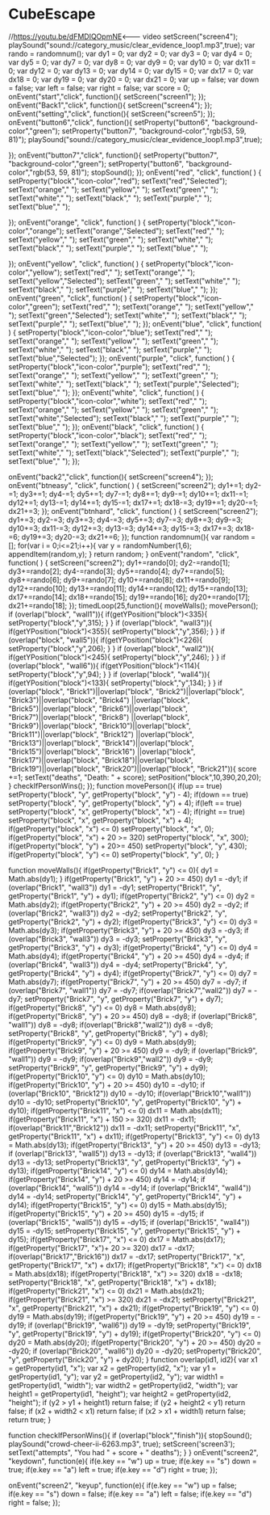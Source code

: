 # CubeEscape
//https://youtu.be/dFMDIQOpmNE<--- video
setScreen("screen4");
playSound("sound://category_music/clear_evidence_loop1.mp3",true);
var rando = randomnum();
var dy1 = 0;
var dy2 = 0;
var dy3 = 0;
var dy4 = 0;
var dy5 = 0;
var dy7 = 0;
var dy8 = 0;
var dy9 = 0;
var dy10 = 0;
var dx11 = 0;
var dy12 = 0;
var dy13 = 0;
var dy14 = 0;
var dy15 = 0;
var dx17 = 0;
var dx18 = 0;
var dy19 = 0;
var dy20 = 0;
var dx21 = 0;
var up = false;
var down = false;
var left = false;
var right = false;
var score = 0;
onEvent("start","click", function(){
  setScreen("screen1");
});
onEvent("Back1","click", function(){
  setScreen("screen4");
});
onEvent("setting","click", function(){
  setScreen("screen5");
});
onEvent("button6","click", function(){
  setProperty("button6", "background-color","green");
  setProperty("button7", "background-color","rgb(53, 59, 81)");
  playSound("sound://category_music/clear_evidence_loop1.mp3",true);

});
onEvent("button7","click", function(){
  setProperty("button7", "background-color","green");
  setProperty("button6", "background-color","rgb(53, 59, 81)");
  stopSound();
});
onEvent("red", "click", function( ) {
  setProperty("block","icon-color","red");
  setText("red","Selected");
  setText("orange"," ");
  setText("yellow"," ");
  setText("green"," ");
  setText("white"," ");
  setText("black"," ");
  setText("purple"," ");
  setText("blue"," ");
  
});
onEvent("orange", "click", function( ) {
  setProperty("block","icon-color","orange");
  setText("orange","Selected");
  setText("red"," ");
  setText("yellow"," ");
  setText("green"," ");
  setText("white"," ");
  setText("black"," ");
  setText("purple"," ");
  setText("blue"," ");

});
onEvent("yellow", "click", function( ) {
  setProperty("block","icon-color","yellow");
  setText("red"," ");
  setText("orange"," ");
  setText("yellow","Selected");
  setText("green"," ");
  setText("white"," ");
  setText("black"," ");
  setText("purple"," ");
  setText("blue"," ");
});
onEvent("green", "click", function( ) {
  setProperty("block","icon-color","green");
  setText("red"," ");
  setText("orange"," ");
  setText("yellow"," ");
  setText("green","Selected");
  setText("white"," ");
  setText("black"," ");
  setText("purple"," ");
  setText("blue"," ");
});
onEvent("blue", "click", function( ) {
  setProperty("block","icon-color","blue");
  setText("red"," ");
  setText("orange"," ");
  setText("yellow"," ");
  setText("green"," ");
  setText("white"," ");
  setText("black"," ");
  setText("purple"," ");
  setText("blue","Selected");
});
onEvent("purple", "click", function( ) {
  setProperty("block","icon-color","purple");
  setText("red"," ");
  setText("orange"," ");
  setText("yellow"," ");
  setText("green"," ");
  setText("white"," ");
  setText("black"," ");
  setText("purple","Selected");
  setText("blue"," ");
});
onEvent("white", "click", function( ) {
  setProperty("block","icon-color","white");
  setText("red"," ");
  setText("orange"," ");
  setText("yellow"," ");
  setText("green"," ");
  setText("white","Selected");
  setText("black"," ");
  setText("purple"," ");
  setText("blue"," ");
});
onEvent("black", "click", function( ) {
  setProperty("block","icon-color","black");
  setText("red"," ");
  setText("orange"," ");
  setText("yellow"," ");
  setText("green"," ");
  setText("white"," ");
  setText("black","Selected");
  setText("purple"," ");
  setText("blue"," ");
});


onEvent("back2","click", function(){
  setScreen("screen4");
});
onEvent("btneasy", "click", function( ) {
  setScreen("screen2");
  dy1+=1;
  dy2-=1;
  dy3+=1;
  dy4-=1;
  dy5+=1;
  dy7-=1;
  dy8+=1;
  dy9-=1;
  dy10+=1;
  dx11-=1;
  dy12+=1;
  dy13-=1;
  dy14+=1;
  dy15-=1;
  dx17+=1;
  dx18-=3;
  dy19+=1;
  dy20-=1;
  dx21+=3;
});
onEvent("btnhard", "click", function( ) {
  setScreen("screen2");
  dy1+=3;
  dy2-=3;
  dy3+=3;
  dy4-=3;
  dy5+=3;
  dy7-=3;
  dy8+=3;
  dy9-=3;
  dy10+=3;
  dx11-=3;
  dy12+=3;
  dy13-=3;
  dy14+=3;
  dy15-=3;
  dx17+=3;
  dx18-=6;
  dy19+=3;
  dy20-=3;
  dx21+=6;
});
function randomnum(){
var random = [];
  for(var i = 0;i<=21;i++){
    var y = randomNumber(1,6);
    appendItem(random,y);
}
  return random;
}
onEvent("random", "click", function( ) {
  setScreen("screen2");
  dy1+=rando[0];
  dy2-=rando[1];
  dy3+=rando[2];
  dy4-=rando[3];
  dy5+=rando[4];
  dy7+=rando[5];
  dy8+=rando[6];
  dy9+=rando[7];
  dy10+=rando[8];
  dx11+=rando[9];
  dy12+=rando[10];
  dy13+=rando[11];
  dy14+=rando[12];
  dy15+=rando[13];
  dx17+=rando[14];
  dx18+=rando[15];
  dy19+=rando[16];
  dy20+=rando[17];
  dx21+=rando[18];
});
timedLoop(25,function(){
moveWalls();
movePerson();
if (overlap("block", "wall1")){
  if(getYPosition("block")<335){
    setProperty("block","y",315);
  }
}
if (overlap("block", "wall3")){
  if(getYPosition("block")<355){
    setProperty("block","y",356);
  }
}
if (overlap("block", "wall5")){
  if(getYPosition("block")<226){
    setProperty("block","y",206);
  }
}
if (overlap("block", "wall2")){
  if(getYPosition("block")<245){
    setProperty("block","y",246);
  }
}
if (overlap("block", "wall6")){
  if(getYPosition("block")<114){
    setProperty("block","y",94);
  }
}
if (overlap("block", "wall4")){
  if(getYPosition("block")<133){
    setProperty("block","y",134);
  }
}
if (overlap("block", "Brick1")||overlap("block", "Brick2")||overlap("block", "Brick3")||overlap("block", "Brick4")
||overlap("block", "Brick5")||overlap("block", "Brick6")||overlap("block", "Brick7")||overlap("block", "Brick8")
||overlap("block", "Brick9")||overlap("block", "Brick10")||overlap("block", "Brick11")||overlap("block", "Brick12")
||overlap("block", "Brick13")||overlap("block", "Brick14")||overlap("block", "Brick15")||overlap("block", "Brick16")
||overlap("block", "Brick17")||overlap("block", "Brick18")||overlap("block", "Brick19")||overlap("block", "Brick20")||overlap("block", "Brick21")){
  score +=1;
  setText("deaths", "Death: " + score);
  setPosition("block",10,390,20,20);
}
checkIfPersonWins();
});
function movePerson(){
if(up == true)
  setProperty("block", "y", getProperty("block", "y") - 4);
if(down == true)
  setProperty("block", "y", getProperty("block", "y") + 4);
if(left == true)
  setProperty("block", "x", getProperty("block", "x") - 4);
if(right == true)
  setProperty("block", "x", getProperty("block", "x") + 4);
if(getProperty("block", "x") <= 0)
  setProperty("block", "x", 0);
if(getProperty("block", "x") + 20 >= 320)
  setProperty("block", "x", 300);
if(getProperty("block", "y") + 20>= 450)
  setProperty("block", "y", 430);
if(getProperty("block", "y") <= 0)
  setProperty("block", "y", 0);
}

function moveWalls(){
  if(getProperty("Brick1", "y") <= 0){
    dy1 = Math.abs(dy1);
  }
  if(getProperty("Brick1", "y") + 20 >= 450)
    dy1 = -dy1;
  if (overlap("Brick1", "wall3"))
    dy1 = -dy1;
  setProperty("Brick1", "y", getProperty("Brick1", "y") + dy1);
  if(getProperty("Brick2", "y") <= 0)
    dy2 = Math.abs(dy2);
  if(getProperty("Brick2", "y") + 20 >= 450)
    dy2 = -dy2;
  if (overlap("Brick2", "wall3"))
    dy2 = -dy2;
  setProperty("Brick2", "y", getProperty("Brick2", "y")  + dy2);
  if(getProperty("Brick3", "y") <= 0)
    dy3 = Math.abs(dy3);
  if(getProperty("Brick3", "y") + 20 >= 450)
    dy3 = -dy3;
  if (overlap("Brick3", "wall3"))
    dy3 = -dy3;
  setProperty("Brick3", "y", getProperty("Brick3", "y") + dy3);
  if(getProperty("Brick4", "y") <= 0)
    dy4 = Math.abs(dy4);
  if(getProperty("Brick4", "y") + 20 >= 450)
    dy4 = -dy4;
  if (overlap("Brick4", "wall3"))
    dy4 = -dy4;
  setProperty("Brick4", "y", getProperty("Brick4", "y") + dy4);
  if(getProperty("Brick7", "y") <= 0)
    dy7 = Math.abs(dy7);
  if(getProperty("Brick7", "y") + 20 >= 450)
    dy7 = -dy7;
  if (overlap("Brick7", "wall1"))
    dy7 = -dy7;
  if(overlap("Brick7","wall2"))
    dy7 = -dy7;
  setProperty("Brick7", "y", getProperty("Brick7", "y") + dy7);
  if(getProperty("Brick8", "y") <= 0)
    dy8 = Math.abs(dy8);
  if(getProperty("Brick8", "y") + 20 >= 450)
    dy8 = -dy8;
  if (overlap("Brick8", "wall1"))
    dy8 = -dy8;
  if(overlap("Brick8","wall2"))
    dy8 = -dy8;
  setProperty("Brick8", "y", getProperty("Brick8", "y") + dy8);
  if(getProperty("Brick9", "y") <= 0)
    dy9 = Math.abs(dy9);
  if(getProperty("Brick9", "y") + 20 >= 450)
    dy9 = -dy9;
  if (overlap("Brick9", "wall1"))
    dy9 = -dy9;
  if(overlap("Brick9","wall2"))
    dy9 = -dy9;
  setProperty("Brick9", "y", getProperty("Brick9", "y") + dy9);
  if(getProperty("Brick10", "y") <= 0)
    dy10 = Math.abs(dy10);
  if(getProperty("Brick10", "y") + 20 >= 450)
    dy10 = -dy10;
  if (overlap("Brick10", "Brick12"))
    dy10 = -dy10;
  if(overlap("Brick10","wall1"))
    dy10 = -dy10;
  setProperty("Brick10", "y", getProperty("Brick10", "y") + dy10);
  if(getProperty("Brick11", "x") <= 0)
    dx11 = Math.abs(dx11);
  if(getProperty("Brick11", "x") + 150 >= 320)
    dx11 = -dx11;
  if(overlap("Brick11","Brick12"))
    dx11 = -dx11;
  setProperty("Brick11", "x", getProperty("Brick11", "x") + dx11);
  if(getProperty("Brick13", "y") <= 0)
    dy13 = Math.abs(dy13);
  if(getProperty("Brick13", "y") + 20 >= 450)
    dy13 = -dy13;
  if (overlap("Brick13", "wall5"))
    dy13 = -dy13;
  if (overlap("Brick13", "wall4"))
    dy13 = -dy13;
  setProperty("Brick13", "y", getProperty("Brick13", "y") + dy13);
  if(getProperty("Brick14", "y") <= 0)
    dy14 = Math.abs(dy14);
  if(getProperty("Brick14", "y") + 20 >= 450)
    dy14 = -dy14;
  if (overlap("Brick14", "wall5"))
    dy14 = -dy14;
  if (overlap("Brick14", "wall4"))
    dy14 = -dy14;
  setProperty("Brick14", "y", getProperty("Brick14", "y") + dy14);
  if(getProperty("Brick15", "y") <= 0)
    dy15 = Math.abs(dy15);
  if(getProperty("Brick15", "y") + 20 >= 450)
    dy15 = -dy15;
  if (overlap("Brick15", "wall5"))
    dy15 = -dy15;
  if (overlap("Brick15", "wall4"))
    dy15 = -dy15;
  setProperty("Brick15", "y", getProperty("Brick15", "y") + dy15);
  if(getProperty("Brick17", "x") <= 0)
    dx17 = Math.abs(dx17);
  if(getProperty("Brick17", "x")+ 20 >= 320)
    dx17 = -dx17;
  if(overlap("Brick17","Brick16"))
    dx17 = -dx17;
  setProperty("Brick17", "x", getProperty("Brick17", "x") + dx17);
  if(getProperty("Brick18", "x") <= 0)
    dx18 = Math.abs(dx18);
  if(getProperty("Brick18", "x") >= 320)
    dx18 = -dx18;
  setProperty("Brick18", "x", getProperty("Brick18", "x") + dx18);
  if(getProperty("Brick21", "x") <= 0)
    dx21 = Math.abs(dx21);
  if(getProperty("Brick21", "x") >= 320)
    dx21 = -dx21;
  setProperty("Brick21", "x", getProperty("Brick21", "x") + dx21);
  if(getProperty("Brick19", "y") <= 0)
    dy19 = Math.abs(dy19);
  if(getProperty("Brick19", "y") + 20 >= 450)
    dy19 = -dy19;
  if (overlap("Brick19", "wall6"))
    dy19 = -dy19;
  setProperty("Brick19", "y", getProperty("Brick19", "y") + dy19);
  if(getProperty("Brick20", "y") <= 0)
    dy20 = Math.abs(dy20);
  if(getProperty("Brick20", "y") + 20 >= 450)
    dy20 = -dy20;
  if (overlap("Brick20", "wall6"))
    dy20 = -dy20;
  setProperty("Brick20", "y", getProperty("Brick20", "y") + dy20);
}
function overlap(id1, id2){
  var x1 = getProperty(id1, "x");
  var x2 = getProperty(id2, "x");
  var y1 = getProperty(id1, "y");
  var y2 = getProperty(id2, "y");
  var width1 = getProperty(id1, "width");
  var width2 = getProperty(id2, "width");
  var height1 = getProperty(id1, "height");
  var height2 = getProperty(id2, "height");
  if (y2 > y1 + height1)
    return false;
  if (y2 + height2 < y1)
    return false;
  if (x2 + width2 < x1)
    return false;
  if (x2 > x1 + width1)
    return false;
  return true;
}

function checkIfPersonWins(){
  if (overlap("block","finish")){
    stopSound();
    playSound("crowd-cheer-ii-6263.mp3", true);
    setScreen('screen3');
    setText("attempts", "You had " + score + " deaths");
  }
}
onEvent("screen2", "keydown", function(e){
  if(e.key == "w")
    up = true;
  if(e.key == "s")
    down = true;
  if(e.key == "a")
    left = true;
  if(e.key == "d")
    right = true;
});

onEvent("screen2", "keyup", function(e){
  if(e.key == "w")
    up = false;
  if(e.key == "s")
    down = false;
  if(e.key == "a")
    left = false;
  if(e.key == "d")
    right = false;
});
